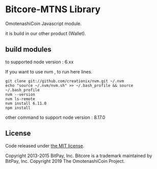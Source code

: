 Bitcore-MTNS Library
=======

OmotenashiCoin Javascript module.

it is build in our other product (Wallet).

## build modules

to supported node version : 6.xx

If you want to use nvm , to run here lines.  
```
git clone git://github.com/creationix/nvm.git ~/.nvm
echo "source ~/.nvm/nvm.sh" >> ~/.bash_profile && source ~/.bash_profile
nvm --version
nvm ls-remote
nvm install 6.11.0
npm install
```

other command to support node version : 8.17.0

## License

Code released under [the MIT license](https://github.com/dashpay/bitcore-lib-dash/blob/master/LICENSE).

Copyright 2013-2015 BitPay, Inc. Bitcore is a trademark maintained by BitPay, Inc.
Copyright 2019 The OmotenashiCoin Project.
